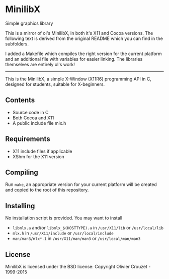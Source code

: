 # MinilibX
Simple graphics library

This is a mirror of ol's MinilibX, in both it's X11 and Cocoa versions. The
following text is derived from the original README which you can find in the
subfolders.

I added a Makefile which compiles the right version for the current platform and
an additional file with variables for easier linking. The libraries themselves
are entirely ol's work!

---

This is the MinilibX, a simple X-Window (X11R6) programming API in C, designed
for students, suitable for X-beginners.

## Contents
* Source code in C
* Both Cocoa and X11
* A public include file mlx.h

## Requirements
* X11 include files if applicable
* XShm for the X11 version

## Compiling
Run `make`, an appropriate version for your current platform will be created and
copied to the root of this repository.

## Installing
No installation script is provided. You may want to install
* `libmlx.a` and/or `libmlx_$(HOSTTYPE).a` in `/usr/X11/lib` or `/usr/local/lib`
* `mlx.h` in `/usr/X11/include` or `/usr/local/include`
* `man/man3/mlx*.1` in `/usr/X11/man/man3` or `/usr/local/man/man3`

## License
MinilibX is licensed under the BSD license: Copyright Olivier Crouzet -
1999-2015
